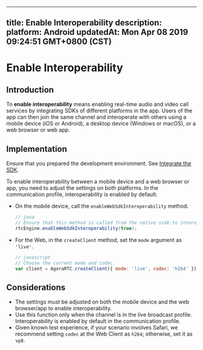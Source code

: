 
---
title: Enable Interoperability 
description: 
platform: Android
updatedAt: Mon Apr 08 2019 09:24:51 GMT+0800 (CST)
---
# Enable Interoperability 
## Introduction
To **enable interoperability** means enabling real-time audio and video call services by integrating SDKs of different platforms in the app. Users of the app can then join the same channel and interoperate with others using a mobile device (iOS or Android), a desktop device (Windows or macOS), or a web browser or web app.

## Implementation
Ensure that you prepared the development environment. See [Integrate the SDK](../../en/Interactive%20Broadcast/android_video.md).

To enable interoperability between a mobile device and a web browser or app, you need to adjust the settings on both platforms. In the communication profile, interoperability is enabled by default.

* On the mobile device, call the `enableWebSdkInteroperability` method.

	```java
	// java
	// Ensure that this method is called from the native side to interoperate with the Web SDK.
	rtcEngine.enableWebSdkInteroperability(true);
	```

* For the Web, in the `createClient` method, set the `mode` argument as `'live'`.

	```javascript
	// javascript
	// Choose the current mode and codec.
	var client = AgoraRTC.createClient({ mode: 'live', codec: 'h264' });
	```

## Considerations
* The settings must be adjusted on both the mobile device and the web browser/app to enable interoperability.
* Use this function only when the channel is in the live broadcast profile. Interoperability is enabled by default in the communication profile.
* Given known test experience, if your scenario involves Safari, we recommend setting `codec` at the Web Client as `h264`; otherwise, set it as `vp8`.
	

